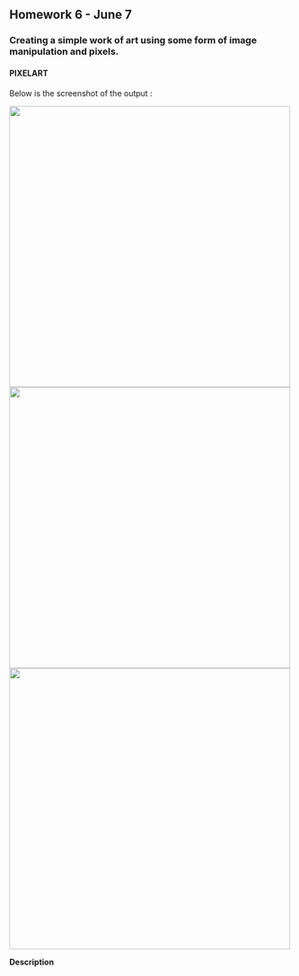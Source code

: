 ## Homework 6 - June 7

###  Creating a simple work of art using some form of image manipulation and pixels.

#### PIXELART

Below is the screenshot of the output :

<img src="https://github.com/ronit-singh/Intro_to_IM/blob/main/June%207/screenshot1.jpg" height="500"> <img src="https://github.com/ronit-singh/Intro_to_IM/blob/main/June%207/screenshot3.jpg" height="500"> <img src="https://github.com/ronit-singh/Intro_to_IM/blob/main/June%207/screenshot4.jpg" height="500">

**Description**





